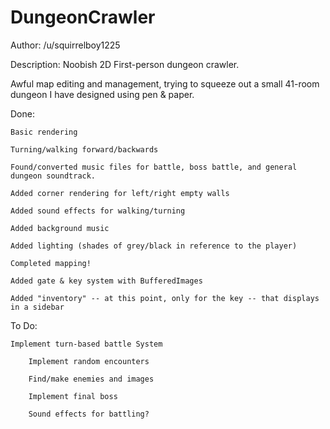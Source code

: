 DungeonCrawler
==============
Author: /u/squirrelboy1225

Description: Noobish 2D First-person dungeon crawler.

Awful map editing and management, trying to squeeze out a small 41-room dungeon I have designed using pen & paper.

Done:

    Basic rendering

    Turning/walking forward/backwards

    Found/converted music files for battle, boss battle, and general dungeon soundtrack.

    Added corner rendering for left/right empty walls
    
    Added sound effects for walking/turning
    
    Added background music
    
    Added lighting (shades of grey/black in reference to the player)
    
    Completed mapping!
    
    Added gate & key system with BufferedImages
    
    Added "inventory" -- at this point, only for the key -- that displays in a sidebar


To Do:
    
    Implement turn-based battle System

        Implement random encounters
    
        Find/make enemies and images
    
        Implement final boss

        Sound effects for battling?
